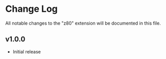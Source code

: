 # Change Log

All notable changes to the "z80" extension will be documented in this file.


## v1.0.0

- Initial release